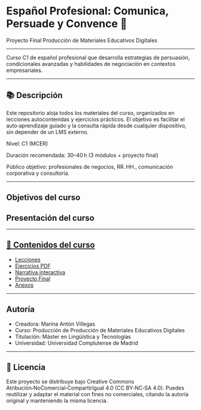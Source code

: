 # Español Profesional: Comunica, Persuade y Convence 💼
Proyecto Final Producción de Materiales Educativos Digitales

---

Curso C1 de español profesional que desarrolla estrategias de persuasión, condicionales avanzadas y habilidades de negociación en contextos empresariales.

---

## 📚 Descripción
Este repositorio aloja todos los materiales del curso, organizados en lecciones autocontenidas y ejercicios prácticos. El objetivo es facilitar el auto‑aprendizaje guiado y la consulta rápida desde cualquier dispositivo, sin depender de un LMS externo.

Nivel: C1 (MCER)

Duración recomendada: 30–40 h (3 módulos + proyecto final)

Público objetivo: profesionales de negocios, RR. HH., comunicación corporativa y consultoría.

---

## Objetivos del curso


## Presentación del curso
<a href=Presentacion.html>

---

## 📂 Contenidos del curso
- [Lecciones](/Lecciones/README.md)
- [Ejercicios PDF](/Ejercicios/README.md)
- [Narrativa interactiva](/Narrativa_Renpy/README.md)
- [Proyecto Final](/Lecciones/ProyectoFinal.md)
- [Anexos](/Anexos/README.md)

---

## Autoría
- Creadora: Marina Antón Villegas
- Curso: Producción de Producción de Materiales Educativos Digitales
- Titulación: Máster en Lingüística y Tecnologías
- Universidad: Universidad Complutense de Madrid

--- 

## 📜 Licencia

Este proyecto se distribuye bajo Creative Commons Atribución‑NoComercial‑CompartirIgual 4.0 (CC BY‑NC‑SA 4.0). Puedes reutilizar y adaptar el material con fines no comerciales, citando la autoría original y manteniendo la misma licencia.


